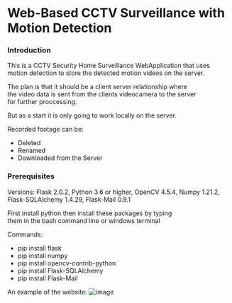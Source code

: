 # Web-Based CCTV Surveillance with Motion Detection

### <b>Introduction</b>

This is a CCTV Security Home Surveillance WebApplication that uses </br>
motion detection to store the detected motion videos on the server.

The plan is that it should be a client server relationship where </br>
the video data is sent from the clients videocamera to the server </br>
for further proccessing.

But as a start it is only going to work locally on the server. </br>

Recorded footage can be:
- Deleted 
- Renamed 
- Downloaded from the Server

### <b>Prerequisites</b>

Versions: Flask 2.0.2, Python 3.6 or higher, OpenCV 4.5.4, Numpy 1.21.2, 
Flask-SQLAlchemy 1.4.29, Flask-Mail 0.9.1

First install python then install these packages by typing  </br>
them in the bash command line or windows terminal

Commands:

- pip install flask
- pip install numpy
- pip install opencv-contrib-python
- pip install Flask-SQLAlchemy
- pip install Flask-Mail

An example of the website:
![image](https://user-images.githubusercontent.com/64012474/158781704-4ab95d4d-cdce-446b-8f76-9fc90a91fbad.png)


